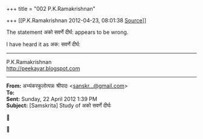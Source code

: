 +++
title = "002 P.K.Ramakrishnan"

+++
[[P.K.Ramakrishnan	2012-04-23, 08:01:38 [Source](https://groups.google.com/g/samskrita/c/DO-qLq8o-VQ)]]



  

The statement अको सवर्णे दीर्घ: appears to be wrong.

  

I have heard it as अक: सवर्णे दीर्घ:

  

-----------------------------------  
P.K.Ramakrishnan  
<http://peekayar.blogspot.com>  

------------------------------------------------------------------------

**From:** अभ्यंकरकुलोत्पन्नः श्रीपादः \<[sanskr...@gmail.com]()\>  
**To:**  
**Sent:** Sunday, 22 April 2012 1:39 PM  
**Subject:** \[Samskrita\] Study of अको सवर्णे दीर्घः  

  





